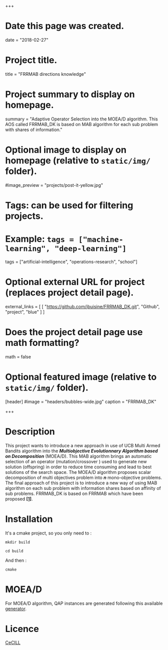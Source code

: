 +++
# Date this page was created.
date = "2018-02-27"

# Project title.
title = "FRRMAB directions knowledge"

# Project summary to display on homepage.
summary = "Adaptive Operator Selection into the MOEA/D algorithm. This AOS called FRRMAB_DK is based on MAB algorithm for each sub problem with shares of information."

# Optional image to display on homepage (relative to `static/img/` folder).
#image_preview = "projects/post-it-yellow.jpg"

# Tags: can be used for filtering projects.
# Example: `tags = ["machine-learning", "deep-learning"]`
tags = ["artificial-intelligence", "operations-research", "school"]

# Optional external URL for project (replaces project detail page).
external_links = [
      [
        "https://github.com/jbuisine/FRRMAB_DK.git", "Github", "project", "blue"
      ]
    ]

# Does the project detail page use math formatting?
math = false

# Optional featured image (relative to `static/img/` folder).
[header]
#image = "headers/bubbles-wide.jpg"
caption = "FRRMAB_DK"

+++

# Description

This project wants to introduce a new approach in use of UCB Multi Armed Bandits algorithm into the  ***Multiobjective Evolutionnary Algorithm based on Decomposition*** (MOEA/D).
This MAB algorithm brings an automatic selection of an operator (mutation/crossover ) used to generate new solution (offspring) in order to reduce time consuming and lead to best solutions of the search space.
The MOEA/D algorithm proposes scalar decomposition of multi objectives problem into ***n*** mono-objective problems.
The final approach of this project is to introduce a new way of using MAB algorithm on each sub problem with information shares based on affinity of sub problems. FRRMAB_DK is based on FRRMAB which have been proposed **[[1]](https://doi.org/10.1109/TEVC.2013.2239648)**.

# Installation

It's a cmake project, so you only need to :

```
mkdir build
```

```
cd build
```

And then :
```
cmake
```

# MOEA/D

For MOEA/D algorithm, QAP instances are generated following this available [generator](http://www.cs.bham.ac.uk/~jdk/mQAP/).

# Licence

[CeCILL](http://www.cecill.info/index.en.html)

